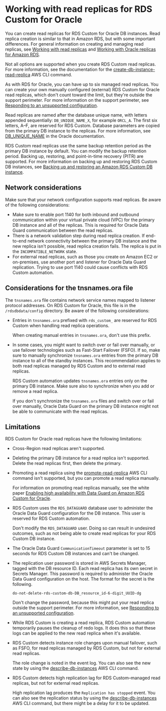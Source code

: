 # Working with read replicas for RDS Custom for Oracle<a name="custom-rr"></a>

You can create read replicas for RDS Custom for Oracle DB instances\. Read replica creation is similar to that in Amazon RDS, but with some important differences\. For general information on creating and managing read replicas, see [Working with read replicas](USER_ReadRepl.md) and [Working with Oracle replicas for Amazon RDS](oracle-read-replicas.md)\.

Not all options are supported when you create RDS Custom read replicas\. For more information, see the documentation for the [create\-db\-instance\-read\-replica](https://docs.aws.amazon.com/cli/latest/reference/rds/create-db-instance-read-replica.html) AWS CLI command\.

As with RDS for Oracle, you can have up to six managed read replicas\. You can create your own manually configured \(external\) RDS Custom for Oracle read replicas, which don't count toward the limit, but they're outside the support perimeter\. For more information on the support perimeter, see [Responding to an unsupported configuration](custom-troubleshooting.md#custom-troubleshooting.support-perimeter)\.

Read replicas are named after the database unique name, with letters appended sequentially: `DB_UNIQUE_NAME_X`, for example `ORCL_A`\. The first six letters, A–F, are reserved for RDS Custom\. Database parameters are copied from the primary DB instance to the replicas\. For more information, see [DB\_UNIQUE\_NAME](https://docs.oracle.com/database/121/REFRN/GUID-3547C937-5DDA-49FF-A9F9-14FF306545D8.htm#REFRN10242) in the Oracle documentation\.

RDS Custom read replicas use the same backup retention period as the primary DB instance by default\. You can modify the backup retention period\. Backing up, restoring, and point\-in\-time recovery \(PITR\) are supported\. For more information on backing up and restoring RDS Custom DB instances, see [Backing up and restoring an Amazon RDS Custom DB instance](custom-backup.md)\.

## Network considerations<a name="custom-rr.network"></a>

Make sure that your network configuration supports read replicas\. Be aware of the following considerations:
+ Make sure to enable port 1140 for both inbound and outbound communication within your virtual private cloud \(VPC\) for the primary DB instance and all of the replicas\. This is required for Oracle Data Guard communication between the read replicas\.
+ There is a network validation step during read replica creation\. If end\-to\-end network connectivity between the primary DB instance and the new replica isn't possible, read replica creation fails\. The replica is put in the `INCOMPATIBLE_NETWORK` state\.
+ For external read replicas, such as those you create on Amazon EC2 or on\-premises, use another port and listener for Oracle Data Guard replication\. Trying to use port 1140 could cause conflicts with RDS Custom automation\.

## Considerations for the tnsnames\.ora file<a name="custom-rr.tnsnames"></a>

The `tnsnames.ora` file contains network service names mapped to listener protocol addresses\. On RDS Custom for Oracle, this file is in the `/rdsdbdata/config` directory\. Be aware of the following considerations:
+ Entries in `tnsnames.ora` prefixed with `rds_custom_` are reserved for RDS Custom when handling read replica operations\.

  When creating manual entries in `tnsnames.ora`, don't use this prefix\.
+ In some cases, you might want to switch over or fail over manually, or use failover technologies such as Fast\-Start Failover \(FSFO\)\. If so, make sure to manually synchronize `tnsnames.ora` entries from the primary DB instance to all of the standby instances\. This recommendation applies to both read replicas managed by RDS Custom and to external read replicas\.

  RDS Custom automation updates `tnsnames.ora` entries only on the primary DB instance\. Make sure also to synchronize when you add or remove a read replica\.

  If you don't synchronize the `tnsnames.ora` files and switch over or fail over manually, Oracle Data Guard on the primary DB instance might not be able to communicate with the read replicas\.

## Limitations<a name="custom-rr.limitations"></a>

RDS Custom for Oracle read replicas have the following limitations:
+ Cross\-Region read replicas aren't supported\.
+ Deleting the primary DB instance for a read replica isn't supported\. Delete the read replicas first, then delete the primary\.
+ Promoting a read replica using the [promote\-read\-replica](https://docs.aws.amazon.com/cli/latest/reference/rds/promote-read-replica.html) AWS CLI command isn't supported, but you can promote a read replica manually\.

  For information on promoting read replicas manually, see the white paper [Enabling high availability with Data Guard on Amazon RDS Custom for Oracle](https://d1.awsstatic.com/whitepapers/enabling-high-availability-with-data-guard-on-amazon-rds-custom-for-oracle.pdf)\.
+ RDS Custom uses the `RDS_DATAGUARD` database user to administer the Oracle Data Guard configuration for the DB instance\. This user is reserved for RDS Custom automation\.

  Don't modify the `RDS_DATAGUARD` user\. Doing so can result in undesired outcomes, such as not being able to create read replicas for your RDS Custom DB instance\.
+ The Oracle Data Guard `CommunicationTimeout` parameter is set to 15 seconds for RDS Custom DB instances and can't be changed\.
+ The replication user password is stored in AWS Secrets Manager, tagged with the DB resource ID\. Each read replica has its own secret in Secrets Manager\. This password is required to administer the Oracle Data Guard configuration on the host\. The format for the secret is the following\.

  ```
  do-not-delete-rds-custom-db-DB_resource_id-6-digit_UUID-dg
  ```

  Don't change the password, because this might put your read replica outside the support perimeter\. For more information, see [Responding to an unsupported configuration](custom-troubleshooting.md#custom-troubleshooting.support-perimeter)\.
+ While RDS Custom is creating a read replica, RDS Custom automation temporarily pauses the cleanup of redo logs\. It does this so that these logs can be applied to the new read replica when it's available\.
+ RDS Custom detects instance role changes upon manual failover, such as FSFO, for read replicas managed by RDS Custom, but not for external read replicas\.

  The role change is noted in the event log\. You can also see the new state by using the [describe\-db\-instances](https://docs.aws.amazon.com/cli/latest/reference/rds/describe-db-instances.html) AWS CLI command\.
+ RDS Custom detects high replication lag for RDS Custom–managed read replicas, but not for external read replicas\.

  High replication lag produces the `Replication has stopped` event\. You can also see the replication status by using the [describe\-db\-instances](https://docs.aws.amazon.com/cli/latest/reference/rds/describe-db-instances.html) AWS CLI command, but there might be a delay for it to be updated\.